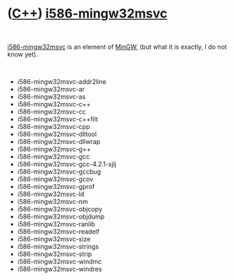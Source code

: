 



 

 

 

 

 

([C++](Cpp.htm)) [i586-mingw32msvc](CppI586-mingw32msvc.htm)
============================================================

 

[i586-mingw32msvc](CppI586-mingw32msvc.htm) is an element of
[MinGW](CppMinGw.htm), (but what it is exactly, I do not know yet).

 

-   i586-mingw32msvc-addr2line
-   i586-mingw32msvc-ar
-   i586-mingw32msvc-as
-   i586-mingw32msvc-c++
-   i586-mingw32msvc-cc
-   i586-mingw32msvc-c++filt
-   i586-mingw32msvc-cpp
-   i586-mingw32msvc-dlltool
-   i586-mingw32msvc-dllwrap
-   i586-mingw32msvc-g++
-   i586-mingw32msvc-gcc
-   i586-mingw32msvc-gcc-4.2.1-sjlj
-   i586-mingw32msvc-gccbug
-   i586-mingw32msvc-gcov
-   i586-mingw32msvc-gprof
-   i586-mingw32msvc-ld
-   i586-mingw32msvc-nm
-   i586-mingw32msvc-objcopy
-   i586-mingw32msvc-objdump
-   i586-mingw32msvc-ranlib
-   i586-mingw32msvc-readelf
-   i586-mingw32msvc-size
-   i586-mingw32msvc-strings
-   i586-mingw32msvc-strip
-   i586-mingw32msvc-windmc
-   i586-mingw32msvc-windres

 

 

 

 

 





 



